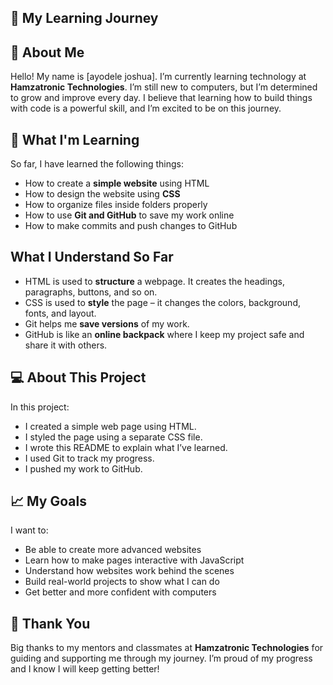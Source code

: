 ## 🌟 My Learning Journey

## 👋 About Me
Hello! My name is [ayodele joshua]. I’m currently learning technology at **Hamzatronic Technologies**. I’m still new to computers, but I’m determined to grow and improve every day. I believe that learning how to build things with code is a powerful skill, and I’m excited to be on this journey.

## 🎯 What I'm Learning
So far, I have learned the following things:
- How to create a **simple website** using HTML
- How to design the website using **CSS**
- How to organize files inside folders properly
- How to use **Git and GitHub** to save my work online
- How to make commits and push changes to GitHub

##  What I Understand So Far
- HTML is used to **structure** a webpage. It creates the headings, paragraphs, buttons, and so on.
- CSS is used to **style** the page – it changes the colors, background, fonts, and layout.
- Git helps me **save versions** of my work.
- GitHub is like an **online backpack** where I keep my project safe and share it with others.

## 💻 About This Project
In this project:
- I created a simple web page using HTML.
- I styled the page using a separate CSS file.
- I wrote this README to explain what I’ve learned.
- I used Git to track my progress.
- I pushed my work to GitHub.

## 📈 My Goals
I want to:
- Be able to create more advanced websites
- Learn how to make pages interactive with JavaScript
- Understand how websites work behind the scenes
- Build real-world projects to show what I can do
- Get better and more confident with computers

## 🙏 Thank You
Big thanks to my mentors and classmates at **Hamzatronic Technologies** for guiding and supporting me through my journey. I’m proud of my progress and I know I will keep getting better!

